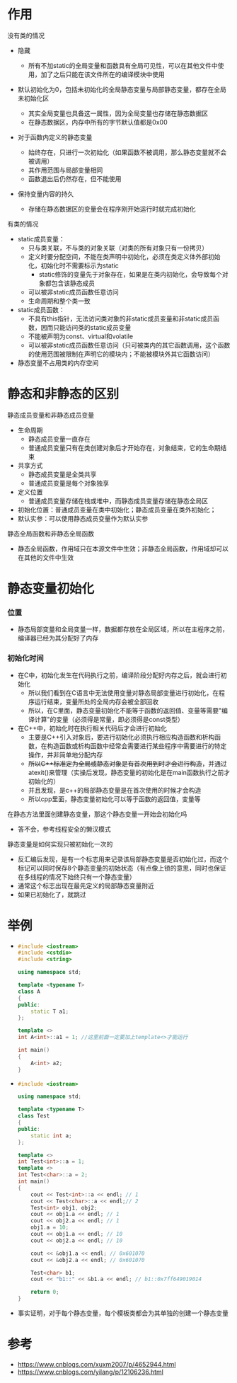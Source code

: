 # 作用

没有类的情况

- 隐藏
  - 所有不加static的全局变量和函数具有全局可见性，可以在其他文件中使用，加了之后只能在该文件所在的编译模块中使用
- 默认初始化为0，包括未初始化的全局静态变量与局部静态变量，都存在全局未初始化区
  - 其实全局变量也具备这一属性，因为全局变量也存储在静态数据区
  - 在静态数据区，内存中所有的字节默认值都是0x00
- 对于函数内定义的静态变量
  - 始终存在，只进行一次初始化（如果函数不被调用，那么静态变量就不会被调用）
  - 其作用范围与局部变量相同
  - 函数退出后仍然存在，但不能使用

- 保持变量内容的持久
  - 存储在静态数据区的变量会在程序刚开始运行时就完成初始化




有类的情况

- static成员变量：
  - 只与类关联，不与类的对象关联（对类的所有对象只有一份拷贝）
  - 定义时要分配空间，不能在类声明中初始化，必须在类定义体外部初始化，初始化时不需要标示为static
    - static修饰的变量先于对象存在，如果是在类内初始化，会导致每个对象都包含该静态成员
  - 可以被非static成员函数任意访问
  - 生命周期和整个类一致
- static成员函数：
  - 不具有this指针，无法访问类对象的非static成员变量和非static成员函数，因而只能访问类的static成员变量
  - 不能被声明为const、virtual和volatile
  - 可以被非static成员函数任意访问（只可被类内的其它函数调用，这个函数的使用范围被限制在声明它的模块内；不能被模块外其它函数访问）
- 静态变量不占用类的内存空间





# 静态和非静态的区别

静态成员变量和非静态成员变量

- 生命周期
  - 静态成员变量一直存在
  - 普通成员变量只有在类创建对象后才开始存在，对象结束，它的生命期结束
- 共享方式
  - 静态成员变量是全类共享
  - 普通成员变量是每个对象独享
- 定义位置
  - 普通成员变量存储在栈或堆中，而静态成员变量存储在静态全局区
- 初始化位置：普通成员变量在类中初始化；静态成员变量在类外初始化；
- 默认实参：可以使用静态成员变量作为默认实参



静态全局函数和非静态全局函数

- 静态全局函数，作用域只在本源文件中生效；非静态全局函数，作用域却可以在其他的文件中生效







# 静态变量初始化

### 位置

- 静态局部变量和全局变量一样，数据都存放在全局区域，所以在主程序之前，编译器已经为其分配好了内存



### 初始化时间

- 在C中，初始化发生在代码执行之前，编译阶段分配好内存之后，就会进行初始化
  - 所以我们看到在C语言中无法使用变量对静态局部变量进行初始化，在程序运行结束，变量所处的全局内存会被全部回收
  - 所以，在C里面，静态变量初始化不能等于函数的返回值、变量等需要"编译计算"的变量（必须得是常量，即必须得是const类型）
- 在C++中，初始化时在执行相关代码后才会进行初始化
  - 主要是C++引入对象后，要进行初始化必须执行相应构造函数和析构函数，在构造函数或析构函数中经常会需要进行某些程序中需要进行的特定操作，并非简单地分配内存
  - ~~所以C++标准定为全局或静态对象是有首次用到时才会进行构造~~，并通过atexit()来管理（实操后发现，静态变量的初始化是在main函数执行之前才初始化的）
  - 并且发现，是c++的局部静态变量是在首次使用的时候才会构造
  - 所以cpp里面，静态变量初始化可以等于函数的返回值，变量等



在静态方法里面创建静态变量，那这个静态变量一开始会初始化吗

- 答不会，参考线程安全的懒汉模式



静态变量是如何实现只被初始化一次的

- 反汇编后发现，是有一个标志用来记录该局部静态变量是否初始化过，而这个标记可以同时保存8个静态变量的初始状态（有点像上锁的意思，同时也保证在多线程的情况下始终只有一个静态变量）
- 通常这个标志出现在最先定义的局部静态变量附近
- 如果已初始化了，就跳过







# 举例

- ```cpp
  #include <iostream>
  #include <cstdio>
  #include <string>
  
  using namespace std;
  
  template <typename T>
  class A
  {
  public:
      static T a1;
  };
  
  template <>
  int A<int>::a1 = 1; //这里前面一定要加上template<>才能运行
  
  int main()
  {
      A<int> a2;
  }
  ```
  
- ```cpp
  #include <iostream>
  
  using namespace std;
  
  template <typename T>
  class Test
  {
  public:
      static int a;
  };
  
  template <>
  int Test<int>::a = 1;
  template <>
  int Test<char>::a = 2;
  int main()
  {
      cout << Test<int>::a << endl; // 1
      cout << Test<char>::a << endl;// 2
      Test<int> obj1, obj2;
      cout << obj1.a << endl; // 1
      cout << obj2.a << endl; // 1
      obj1.a = 10;
      cout << obj1.a << endl; // 10
      cout << obj2.a << endl; // 10
  
      cout << &obj1.a << endl; // 0x601070
      cout << &obj2.a << endl; // 0x601070
  
      Test<char> b1;
      cout << "b1::" << &b1.a << endl; // b1::0x7ff649019014
  
      return 0;
  }
  ```
  
- 事实证明，对于每个静态变量，每个模板类都会为其单独的创建一个静态变量







# 参考

- https://www.cnblogs.com/xuxm2007/p/4652944.html
- https://www.cnblogs.com/yilang/p/12106236.html